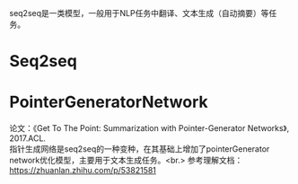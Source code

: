 seq2seq是一类模型，一般用于NLP任务中翻译、文本生成（自动摘要）等任务。


# Seq2seq
# PointerGeneratorNetwork
论文：《Get To The Point: Summarization with Pointer-Generator Networks》, 2017.ACL. <br/>
指针生成网络是seq2seq的一种变种，在其基础上增加了pointerGenerator network优化模型，主要用于文本生成任务。<br.>
参考理解文档：https://zhuanlan.zhihu.com/p/53821581
